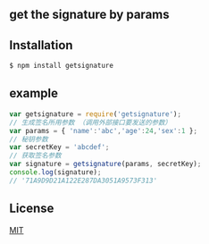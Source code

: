 ## get the signature by params

## Installation

```bash
$ npm install getsignature
```

## example

```js
var getsignature = require('getsignature');
// 生成签名所用参数 （调用外部接口要发送的参数）
var params = { 'name':'abc','age':24,'sex':1 };
// 秘钥参数
var secretKey = 'abcdef';
// 获取签名参数
var signature = getsignature(params, secretKey);
console.log(signature); 
// '71A9D9D21A122E287DA3051A9573F313'
```

## License

  [MIT](LICENSE)
